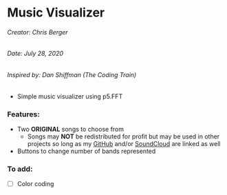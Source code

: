 # Music Visualizer

###### Creator: Chris Berger
###### Date: July 28, 2020
###### Inspired by: Dan Shiffman (The Coding Train)

- Simple music visualizer using p5.FFT

### Features:

- Two **ORIGINAL** songs to choose from
  - Songs may **NOT** be redistributed for profit but may be used in other projects so
  long as my [GitHub](https://github.com/cberger4) and/or [SoundCloud](https://soundcloud.com/chrisberger)
  are linked as well
- Buttons to change number of bands represented

### To add:

- [ ] Color coding
